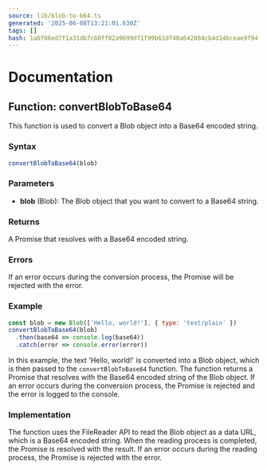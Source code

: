 ```yaml
---
source: lib/blob-to-b64.ts
generated: '2025-06-08T13:21:01.630Z'
tags: []
hash: 1a6f06ed7f1a31db7c60ff02a9699df1f99b61df40a642084cb4d14bceae9f94
---
```

# Documentation

## Function: convertBlobToBase64

This function is used to convert a Blob object into a Base64 encoded string. 

### Syntax

```javascript
convertBlobToBase64(blob)
```

### Parameters

- **blob** (Blob): The Blob object that you want to convert to a Base64 string.

### Returns

A Promise that resolves with a Base64 encoded string.

### Errors

If an error occurs during the conversion process, the Promise will be rejected with the error.

### Example

```javascript
const blob = new Blob(['Hello, world!'], { type: 'text/plain' })
convertBlobToBase64(blob)
  .then(base64 => console.log(base64))
  .catch(error => console.error(error))
```

In this example, the text 'Hello, world!' is converted into a Blob object, which is then passed to the `convertBlobToBase64` function. The function returns a Promise that resolves with the Base64 encoded string of the Blob object. If an error occurs during the conversion process, the Promise is rejected and the error is logged to the console.

### Implementation

The function uses the FileReader API to read the Blob object as a data URL, which is a Base64 encoded string. When the reading process is completed, the Promise is resolved with the result. If an error occurs during the reading process, the Promise is rejected with the error.

